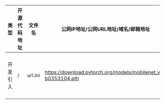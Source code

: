 | 类型   | 开源代码地址 | 文件名     | 公网IP地址/公网URL地址/域名/邮箱地址                                               | 用途说明   |
|------|--------|---------|----------------------------------------------------------------------|--------|
| 开发引入 | / | url.ini | https://download.pytorch.org/models/mobilenet_v2-b0353104.pth | 下载权重文件 |